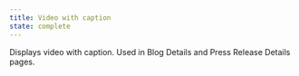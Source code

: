 ```yaml
---
title: Video with caption
state: complete
---
```


Displays video with caption. Used in Blog Details and Press Release Details pages.
